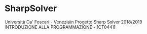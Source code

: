 # SharpSolver
Università Ca' Foscari - Venezia\n
Progetto Sharp Solver 2018/2019
INTRODUZIONE ALLA PROGRAMMAZIONE - [CT0441]
